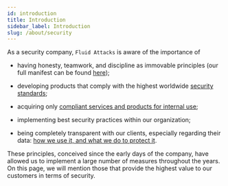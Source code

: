 ```yaml
---
id: introduction
title: Introduction
sidebar_label: Introduction
slug: /about/security
---
```


As a security company,
`Fluid Attacks` is aware of the importance of

- having honesty, teamwork,
and discipline as immovable principles
(our full manifest can be found
[here](https://fluidattacks.com/about-us/values/));

- developing products
that comply with the highest worldwide
[security standards](/criteria/);

- acquiring only
[compliant services and products for internal use](/criteria/authentication/226);

- implementing best security practices
within our organization;

- being completely transparent with our clients,
especially regarding their data:
[how we use it, and what we do to protect it](/criteria/privacy/315).

These principles,
conceived since the early days of the company,
have allowed us to implement
a large number of measures throughout the years.
On this page,
we will mention those
that provide the highest value
to our customers in terms of security.
